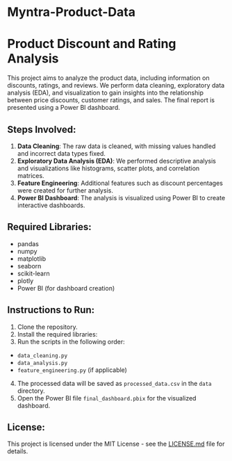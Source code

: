 # Myntra-Product-Data

# Product Discount and Rating Analysis

This project aims to analyze the product data, including information on discounts, ratings, and reviews. We perform data cleaning, exploratory data analysis (EDA), and visualization to gain insights into the relationship between price discounts, customer ratings, and sales. The final report is presented using a Power BI dashboard.

## Steps Involved:

1. **Data Cleaning**: The raw data is cleaned, with missing values handled and incorrect data types fixed.
2. **Exploratory Data Analysis (EDA)**: We performed descriptive analysis and visualizations like histograms, scatter plots, and correlation matrices.
3. **Feature Engineering**: Additional features such as discount percentages were created for further analysis.
4. **Power BI Dashboard**: The analysis is visualized using Power BI to create interactive dashboards.

## Required Libraries:
- pandas
- numpy
- matplotlib
- seaborn
- scikit-learn
- plotly
- Power BI (for dashboard creation)

## Instructions to Run:

1. Clone the repository.
2. Install the required libraries:
3. Run the scripts in the following order:
- `data_cleaning.py`
- `data_analysis.py`
- `feature_engineering.py` (if applicable)

4. The processed data will be saved as `processed_data.csv` in the `data` directory.
5. Open the Power BI file `final_dashboard.pbix` for the visualized dashboard.

## License:

This project is licensed under the MIT License - see the [LICENSE.md](LICENSE.md) file for details.

